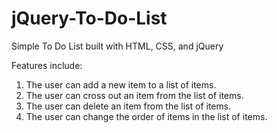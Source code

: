 # jQuery-To-Do-List
 Simple To Do List built with HTML, CSS, and jQuery

 Features include:
 1. The user can add a new item to a list of items.
 2. The user can cross out an item from the list of items.
 3. The user can delete an item from the list of items.
 4. The user can change the order of items in the list of items.
